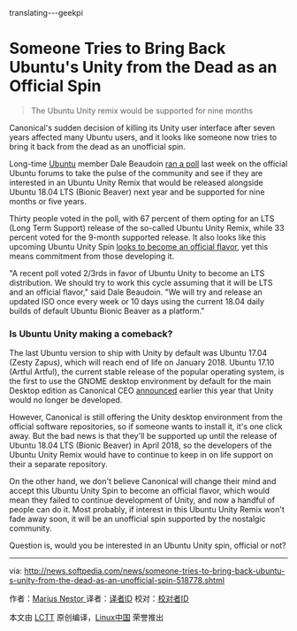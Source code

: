 translating---geekpi

Someone Tries to Bring Back Ubuntu's Unity from the Dead as an Official Spin
============================================================



> The Ubuntu Unity remix would be supported for nine months

Canonical's sudden decision of killing its Unity user interface after seven years affected many Ubuntu users, and it looks like someone now tries to bring it back from the dead as an unofficial spin.

Long-time [Ubuntu][1] member Dale Beaudoin [ran a poll][2] last week on the official Ubuntu forums to take the pulse of the community and see if they are interested in an Ubuntu Unity Remix that would be released alongside Ubuntu 18.04 LTS (Bionic Beaver) next year and be supported for nine months or five years.

Thirty people voted in the poll, with 67 percent of them opting for an LTS (Long Term Support) release of the so-called Ubuntu Unity Remix, while 33 percent voted for the 9-month supported release. It also looks like this upcoming Ubuntu Unity Spin [looks to become an official flavor][3], yet this means commitment from those developing it.

"A recent poll voted 2/3rds in favor of Ubuntu Unity to become an LTS distribution. We should try to work this cycle assuming that it will be LTS and an official flavor," said Dale Beaudoin. "We will try and release an updated ISO once every week or 10 days using the current 18.04 daily builds of default Ubuntu Bionic Beaver as a platform."

### Is Ubuntu Unity making a comeback?

The last Ubuntu version to ship with Unity by default was Ubuntu 17.04 (Zesty Zapus), which will reach end of life on January 2018\. Ubuntu 17.10 (Artful Artful), the current stable release of the popular operating system, is the first to use the GNOME desktop environment by default for the main Desktop edition as Canonical CEO [announced][4] earlier this year that Unity would no longer be developed.

However, Canonical is still offering the Unity desktop environment from the official software repositories, so if someone wants to install it, it's one click away. But the bad news is that they'll be supported up until the release of Ubuntu 18.04 LTS (Bionic Beaver) in April 2018, so the developers of the Ubuntu Unity Remix would have to continue to keep in on life support on their a separate repository.

On the other hand, we don't believe Canonical will change their mind and accept this Ubuntu Unity Spin to become an official flavor, which would mean they failed to continue development of Unity, and now a handful of people can do it. Most probably, if interest in this Ubuntu Unity Remix won't fade away soon, it will be an unofficial spin supported by the nostalgic community.

Question is, would you be interested in an Ubuntu Unity spin, official or not?

--------------------------------------------------------------------------------

via: http://news.softpedia.com/news/someone-tries-to-bring-back-ubuntu-s-unity-from-the-dead-as-an-unofficial-spin-518778.shtml

作者：[Marius Nestor   ][a]
译者：[译者ID](https://github.com/译者ID)
校对：[校对者ID](https://github.com/校对者ID)

本文由 [LCTT](https://github.com/LCTT/TranslateProject) 原创编译，[Linux中国](https://linux.cn/) 荣誉推出

[a]:http://news.softpedia.com/editors/browse/marius-nestor
[1]:http://linux.softpedia.com/downloadTag/Ubuntu
[2]:https://community.ubuntu.com/t/poll-unity-7-distro-9-month-spin-or-lts-for-18-04/2066
[3]:https://community.ubuntu.com/t/unity-maintenance-roadmap/2223
[4]:http://news.softpedia.com/news/canonical-to-stop-developing-unity-8-ubuntu-18-04-lts-ships-with-gnome-desktop-514604.shtml
[5]:http://news.softpedia.com/editors/browse/marius-nestor
